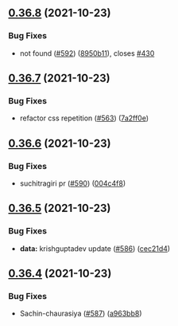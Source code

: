 ## [0.36.8](https://github.com/EddieHubCommunity/LinkFree/compare/v0.36.7...v0.36.8) (2021-10-23)


### Bug Fixes

* not found ([#592](https://github.com/EddieHubCommunity/LinkFree/issues/592)) ([8950b11](https://github.com/EddieHubCommunity/LinkFree/commit/8950b1117092e8a6bc8fc4793dc09d735af6e528)), closes [#430](https://github.com/EddieHubCommunity/LinkFree/issues/430)



## [0.36.7](https://github.com/EddieHubCommunity/LinkFree/compare/v0.36.6...v0.36.7) (2021-10-23)


### Bug Fixes

* refactor css repetition ([#563](https://github.com/EddieHubCommunity/LinkFree/issues/563)) ([7a2ff0e](https://github.com/EddieHubCommunity/LinkFree/commit/7a2ff0e29dbd5e3481bddc685651602fddea0b31))



## [0.36.6](https://github.com/EddieHubCommunity/LinkFree/compare/v0.36.5...v0.36.6) (2021-10-23)


### Bug Fixes

* suchitragiri pr ([#590](https://github.com/EddieHubCommunity/LinkFree/issues/590)) ([004c4f8](https://github.com/EddieHubCommunity/LinkFree/commit/004c4f854a842505b7891020296da4f003813316))



## [0.36.5](https://github.com/EddieHubCommunity/LinkFree/compare/v0.36.4...v0.36.5) (2021-10-23)


### Bug Fixes

* **data:** krishguptadev update ([#586](https://github.com/EddieHubCommunity/LinkFree/issues/586)) ([cec21d4](https://github.com/EddieHubCommunity/LinkFree/commit/cec21d4fb3d8574d56d491b5648d77e50ab2de57))



## [0.36.4](https://github.com/EddieHubCommunity/LinkFree/compare/v0.36.3...v0.36.4) (2021-10-23)


### Bug Fixes

* Sachin-chaurasiya ([#587](https://github.com/EddieHubCommunity/LinkFree/issues/587)) ([a963bb8](https://github.com/EddieHubCommunity/LinkFree/commit/a963bb8b7afe1b1dfca0b3022c76393771eaef4c))



